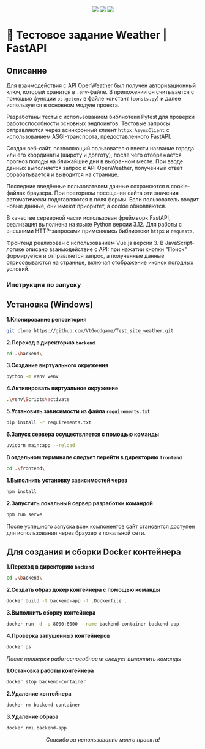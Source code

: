 <!--
 ██████╗ ███████╗██████╗ ███████╗████████╗███████╗
██╔════╝ ██╔════╝██╔══██╗██╔════╝╚══██╔══╝██╔════╝
██║  ███╗█████╗  ██████╔╝███████╗   ██║   █████╗  
██║   ██║██╔══╝  ██╔══██╗╚════██║   ██║   ██╔══╝  
╚██████╔╝███████╗██║  ██║███████║   ██║   ███████╗
 ╚═════╝ ╚══════╝╚═╝  ╚═╝╚══════╝   ╚═╝   ╚══════╝
-->

<p align="center">
  <img src="https://img.shields.io/badge/Python-3.12-blue?style=for-the-badge&logo=python " />
  <img src="https://img.shields.io/badge/FastAPI-0.100-green?style=for-the-badge&logo=fastapi " />
  <img src="https://img.shields.io/badge/Vue.js-3-red?style=for-the-badge&logo=vuejs " />
</p>

# 🚀 Тестовое задание Weather | FastAPI

## Описание
Для взаимодействия с API OpenWeather был получен авторизационный ключ, который хранится в `.env`-файле. В приложении он считывается с помощью функции `os.getenv` в файле констант (`consts.py`) и далее используется в основном модуле проекта.

Разработаны тесты с использованием библиотеки Pytest для проверки работоспособности основных эндпоинтов. Тестовые запросы отправляются через асинхронный клиент `httpx.AsyncClient` с использованием ASGI-транспорта, предоставленного FastAPI.

Создан веб-сайт, позволяющий пользователю ввести название города или его координаты (широту и долготу), после чего отображается прогноз погоды на ближайшие дни в выбранном месте. При вводе данных выполняется запрос к API OpenWeather, полученный ответ обрабатывается и выводится на странице.

Последние введённые пользователем данные сохраняются в cookie-файлах браузера. При повторном посещении сайта эти значения автоматически подставляются в поля формы. Если пользователь вводит новые данные, они имеют приоритет, а cookie обновляются.

В качестве серверной части использован фреймворк FastAPI, реализация выполнена на языке Python версии 3.12. Для работы с внешними HTTP-запросами применялись библиотеки `httpx` и `requests`.

Фронтенд реализован с использованием Vue.js версии 3. В JavaScript-логике описано взаимодействие с API: при нажатии кнопки "Поиск" формируется и отправляется запрос, а полученные данные отрисовываются на странице, включая отображение иконок погодных условий.

### Инструкция по запуску

## Установка (Windows)
**1.Клонирование репозитория**
 ```bash
 git clone https://github.com/VtGoodgame/Test_site_weather.git
 ```
**2.Переход в директорию `backend`**
 ```bash
 cd .\backend\
```
**3.Создание виртуального окружения**
 ```bash
python -m venv venv
```
**4.Активировать виртуальное окружение**
 ```bash
 .\venv\Scripts\activate
```
**5.Установить зависимости из файла `requirements.txt`**
 ```bash
pip install -r requirements.txt
```
**6.Запуск сервера осуществляется с помощью команды**
 ```bash
 uvicorn main:app --reload
```

**В отдельном терминале следует перейти в директорию `frontend`**
```bash
cd .\frontend\
```
**1.Выполнить установку зависимостей через**
```bash
npm install
```
**2.Запустить локальный сервер разработки командой**
```bash
npm run serve
```

После успешного запуска всех компонентов сайт становится доступен для  использования через браузер в локальной сети.

## Для создания и сборки Docker контейнера 

**1.Переход в директорию `backend`**
 ```bash
 cd .\backend\
```
**2.Создать образ докер контейнера с помощью команды**
 ```bash
 docker build -t backend-app -f .Dockerfile .
```
**3.Выполнить сборку контейнера**
 ```bash
 docker run -d -p 8000:8000 --name backend-container backend-app
```
**4.Проверка запущенных контейнеров**
 ```bash
 docker ps
```

_После проверки работоспособности следует выполнить команды_

**1.Остановка работы контейнера**
  ```bash
 docker stop backend-container
```
**2.Удаление контейнера**
 ```bash
 docker rm backend-container
```
**3.Удаление образа**
 ```bash
 docker rmi backend-app
```

<p align="center"><i>Спасибо за использование моего проекта!</i></p>

